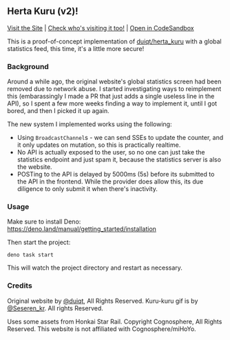 ## Herta Kuru (v2)!

[Visit the Site](https://herta.sr229.cf/) | [Check who's visiting it too!](https://takeback.bysourfruit.com/tracked/kuru-kuru.deno.dev) | [Open in CodeSandbox](https://githubbox.com/sr229/kuru-kuru)

This is a proof-of-concept implementation of [duiqt/herta_kuru](https://github.com/duiqt/herta_kuru) with a global statistics feed, this time, it's a little more secure!

### Background

Around a while ago, the original website's global statistics screen had been removed due to network abuse. I started investigating ways to reimplement this (embarassingly I made a PR that just adds a single useless line in the API), so I spent a few more weeks
finding a way to implement it, until I got bored, and then I picked it up again.

The new system I implemented works using the following:

- Using `BroadcastChannel`s - we can send SSEs to update the counter, and it only updates on mutation, so this is practically realtime.
- No API is actually exposed to the user, so no one can just take the statistics endpoint and just spam it, because the statistics server is also the website.
- POSTing to the API is delayed by 5000ms (5s) before its submitted to the API in the frontend. While the provider does allow this, its due diligence to only submit it when there's inactivity.

### Usage

Make sure to install Deno: https://deno.land/manual/getting_started/installation

Then start the project:

```
deno task start
```

This will watch the project directory and restart as necessary.

### Credits

Original website by [@duiqt](https://github.com/duiqt/herta_kuru), All Rights Reserved. Kuru-kuru gif is by [@Seseren_kr](https://twitter.com/Seseren_kr). All rights Reserved.

Uses some assets from Honkai Star Rail. Copyright Cognosphere, All Rights Reserved. This website is not affiliated with Cognosphere/miHoYo.
